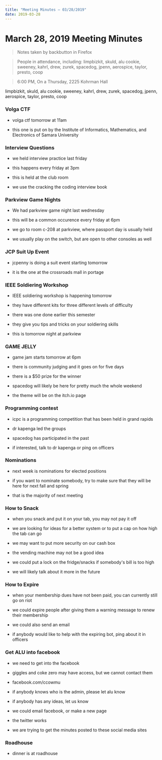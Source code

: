 ```yaml
---
title: "Meeting Minutes – 03/28/2019"
date: 2019-03-28
---
```

# March 28, 2019 Meeting Minutes
> Notes taken by backbutton in Firefox

> People in attendance, including: limpbizkit, skuld, alu cookie, sweeney, kahrl, drew, zurek, spacedog, jpenn, aerospice, taylor, presto, coop

> 6:00 PM, On a Thursday, 2225 Kohrman Hall

limpbizkit, skuld, alu cookie, sweeney, kahrl, drew, zurek, spacedog, jpenn, aerospice, taylor, presto, coop

### Volga CTF

* volga ctf tomorrow at 11am

* this one is put on by the Institute of Informatics, Mathematics, and Electronics of Samara University

### Interview Questions

* we held interview practice last friday

* this happens every friday at 3pm

* this is held at the club room

* we use the cracking the coding interview book

### Parkview Game Nights

* We had parkview game night last wednesday

* this will be a common occurence every friday at 6pm

* we go to room c-208 at parkview, where passport day is usually held

* we usually play on the switch, but are open to other consoles as well

### JCP Suit Up Event

* jcpenny is doing a suit event starting tomorrow

* it is the one at the crossroads mall in portage

### IEEE Soldiering Workshop

* IEEE soldiering workshop is happening tomorrow

* they have different kits for three different levels of difficulty

* there was one done earlier this semester

* they give you tips and tricks on your soldiering skills

* this is tomorrow night at parkview

### GAME JELLY

* game jam starts tomorrow at 6pm

* there is community judging and it goes on for five days

* there is a $50 prize for the winner

* spacedog will likely be here for pretty much the whole weekend

* the theme will be on the itch.io page

### Programming contest

* icpc is a programming competition that has been held in grand rapids

* dr kapenga led the groups

* spacedog has participated in the past

* if interested, talk to dr kapenga or ping on officers

### Nominations

* next week is nominations for elected positions

* if you want to nominate somebody, try to make sure that they will be here for next fall and spring

* that is the majority of next meeting

### How to Snack

* when you snack and put it on your tab, you may not pay it off

* we are looking for ideas for a better system or to put a cap on how high the tab can go

* we may want to put more security on our cash box

* the vending machine may not be a good idea

* we could put a lock on the fridge/snacks if somebody's bill is too high

* we will likely talk about it more in the future

### How to Expire

* when your membership dues have not been paid, you can currently still go on riot

* we could expire people after giving them a warning message to renew their membership

* we could also send an email

* if anybody would like to help with the expiring bot, ping about it in officers

### Get ALU into facebook

* we need to get into the facebook

* giggles and coke zero may have access, but we cannot contact them

* facebook.com/ccowmu

* if anybody knows who is the admin, please let alu know

* if anybody has any ideas, let us know

* we could email facebook, or make a new page

* the twitter works

* we are trying to get the minutes posted to these social media sites

### Roadhouse

* dinner is at roadhouse
